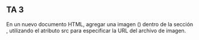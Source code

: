 ## TA 3
En un nuevo documento HTML, agregar una imagen (<img>) dentro de la sección <body>, utilizando el atributo src para especificar la URL del archivo de imagen.
